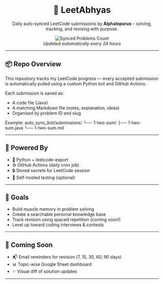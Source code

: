 <h1 align="center">🧠 LeetAbhyas</h1>
<p align="center">Daily auto-synced LeetCode submissions by <strong>Alphaleporus</strong> – solving, tracking, and revising with purpose.</p>

<p align="center">
  <img src="https://img.shields.io/badge/Total%20Solved-0-blueviolet?style=for-the-badge" alt="Synced Problems Count" id="solved-badge">
  <br/>
  <i>Updated automatically every 24 hours</i>
</p>

---

## 📦 Repo Overview

This repository tracks my LeetCode progress — every accepted submission is automatically pulled using a custom Python bot and GitHub Actions.

Each submission is saved as:

- A code file (Java)
- A matching Markdown file (notes, explanation, ideas)
- Organised by problem ID and slug

Example:
auto_sync_bot/submissions/
└── 1-two-sum/
├── 1-two-sum.java
└── 1-two-sum.md


---

## 🧰 Powered By

- 🧪 Python + leetcode-export
- ⚙️ GitHub Actions (daily cron job)
- 🔒 Stored secrets for LeetCode session
- 💾 Self-hosted testing (optional)

---

## 🚀 Goals

- Build muscle memory in problem solving
- Create a searchable personal knowledge base
- Track revision using spaced repetition (coming soon!)
- Level up toward coding interviews & contests

---

## 🧭 Coming Soon

- 📬 Email reminders for revision (7, 15, 30, 60, 90 days)
- 📊 Topic-wise Google Sheet dashboard
- ✨ Visual diff of solution updates

---


